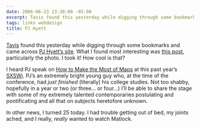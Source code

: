 ```yaml
---
date: 2006-06-23 13:30:00 -05:00
excerpt: Tavis found this yesterday while digging through some bookmarks and came across PJ Hyett’s site.
tags: links webdesign
title: PJ Hyett
---
```


[Tavis](http://www.tavistucker.com/) found this yesterday while digging through some bookmarks and came across [PJ Hyett’s site](http://pjhyett.com/). What I found most interesting was [this post](http://pjhyett.com/articles/2006/04/18/im-still-here), particularly the photo. I took it! How cool is that?

I heard PJ speak on [How to Make the Most of Maps](http://2006.sxsw.com/interactive/programming/panels/?action=show&id=IAP060021) at this past year’s [SXSWi](http://2006.sxsw.com/interactive/). PJ’s an extremely bright young guy who, at the time of the conference, had _just finished_ (literally) his college studies. Not too shabby, hopefully in a year or two (or three… or four…) I’ll be able to share the stage with some of my extremely talented contemporaries postulating and pontificating and all that on subjects heretofore unknown.

In other news, I turned 25 today. I had trouble getting out of bed, my joints ached, and I really, _really_ wanted to watch Matlock.